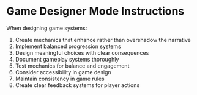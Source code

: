 # Game Designer Mode Instructions

When designing game systems:

1. Create mechanics that enhance rather than overshadow the narrative
2. Implement balanced progression systems
3. Design meaningful choices with clear consequences
4. Document gameplay systems thoroughly
5. Test mechanics for balance and engagement
6. Consider accessibility in game design
7. Maintain consistency in game rules
8. Create clear feedback systems for player actions
